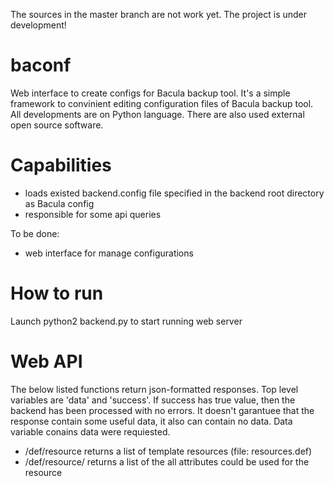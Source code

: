 The sources in the master branch are not work yet. The project is under development!

baconf
======

Web interface to create configs for Bacula backup tool. It's a simple framework to convinient editing configuration files of Bacula backup tool. 
All developments are on Python language. There are also used external open source software.

Capabilities
============
- loads existed backend.config file specified in the backend root directory as Bacula config
- responsible for some api queries

To be done:
- web interface for manage configurations

How to run
==========

Launch python2 backend.py to start running web server

Web API
=======
The below listed functions return json-formatted responses. Top level variables are 'data' and 'success'. If success has true value, then the backend has been processed with no errors. It doesn't garantuee that the response contain some useful data, it also can contain no data. Data variable conains data were requiested.

- /def/resource              returns a list of template resources (file: resources.def)
- /def/resource/<resource>   returns a list of the all attributes could be used for the resource


